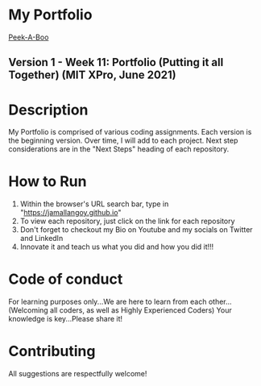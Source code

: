# My Portfolio

<a href="https://jamallangoy.github.io/peek-a-boo"> Peek-A-Boo</a>

## Version 1 - Week 11: Portfolio (Putting it all Together) (MIT XPro, June 2021)

# Description

My Portfolio is comprised of various coding assignments.  Each version is the beginning version.  Over time, I will add to each project.  Next step considerations are in the "Next Steps" heading of each repository.   

# How to Run

1) Within the browser's URL search bar, type in "https://jamallangoy.github.io"
2) To view each repository, just click on the link for each repository
3) Don't forget to checkout my Bio on Youtube and my socials on Twitter and LinkedIn
4) Innovate it and teach us what you did and how you did it!!!

# Code of conduct
For learning purposes only...We are here to learn from each other...(Welcoming all coders, as well as Highly Experienced Coders) Your knowledge is key...Please share it!

# Contributing
All suggestions are respectfully welcome! 
